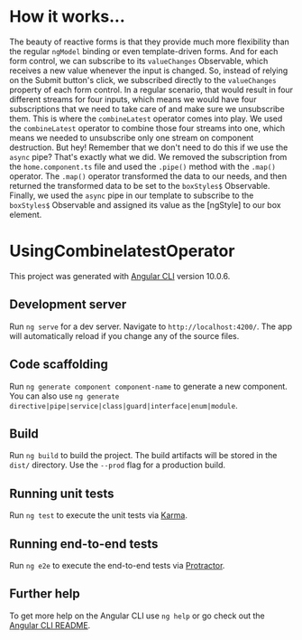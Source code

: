 # How it works...

The beauty of reactive forms is that they provide much more flexibility than the regular `ngModel` binding or even template-driven forms. And for each form control, we can subscribe to its `valueChanges` Observable, which receives a new value whenever the input is changed.
So, instead of relying on the Submit button's click, we subscribed directly to the `valueChanges` property of each form control.
In a regular scenario, that would result in four different streams for four inputs, which means we would have four subscriptions that we need to take care of and make sure we unsubscribe them. This is where the `combineLatest` operator comes into play.
We used the `combineLatest` operator to combine those four streams into one, which means we needed to unsubscribe only one stream on component destruction. But hey! Remember that we don't need to do this if we use the `async` pipe? That's exactly what we did. We removed the subscription from the `home.component.ts` file and used the `.pipe()` method with the `.map()` operator. The `.map()` operator transformed the data to our needs, and then returned the transformed data to be set to the `boxStyles$` Observable. Finally, we used the `async` pipe in our template to subscribe to the `boxStyles$` Observable and assigned its value as the [ngStyle] to our box element.

# UsingCombinelatestOperator

This project was generated with [Angular CLI](https://github.com/angular/angular-cli) version 10.0.6.

## Development server

Run `ng serve` for a dev server. Navigate to `http://localhost:4200/`. The app will automatically reload if you change any of the source files.

## Code scaffolding

Run `ng generate component component-name` to generate a new component. You can also use `ng generate directive|pipe|service|class|guard|interface|enum|module`.

## Build

Run `ng build` to build the project. The build artifacts will be stored in the `dist/` directory. Use the `--prod` flag for a production build.

## Running unit tests

Run `ng test` to execute the unit tests via [Karma](https://karma-runner.github.io).

## Running end-to-end tests

Run `ng e2e` to execute the end-to-end tests via [Protractor](http://www.protractortest.org/).

## Further help

To get more help on the Angular CLI use `ng help` or go check out the [Angular CLI README](https://github.com/angular/angular-cli/blob/master/README.md).
